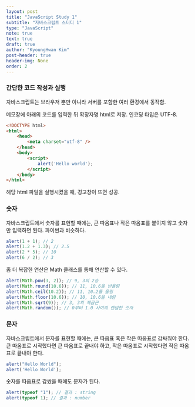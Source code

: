 ```yaml
---
layout: post
title: "JavaScript Study 1"
subtitle: "자바스크립트 스터디 1"
type: "JavaScript"
note: true
text: true
draft: true
author: "KyoungHwan Kim"
post-header: true
header-img: None
order: 2
---
```


### 간단한 코드 작성과 실행

자바스크립트는 브라우저 뿐만 아니라 서버를 포함한 여러 환경에서 동작함.

메모장에 아래의 코드를 입력한 뒤 확장자명 html로 저장. 인코딩 타입은 UTF-8.

```html
<!DOCTYPE html>
<html>
    <head>
        <meta charset="utf-8" />
    </head>
    <body>
        <script>
            alert('Hello world');
        </script>
    </body>
</html>
```

해당 html 파일을 실행시켰을 때, 경고창이 뜨면 성공.

### 숫자

자바스크립트에서 숫자를 표현할 때에는, 큰 따옴표나 작은 따옴표를 붙이지 않고 숫자만 입력하면 된다. 파이썬과 비슷하다.

```javascript
alert(1 + 1); // 2
alert(1.2 + 1.3); // 2.5
alert(2 * 5); // 10
alert(6 / 2); // 3
```

좀 더 복잡한 연산은 Math 클래스를 통해 연산할 수 있다.

```javascript
alert(Math.pow(3, 2)); // 9, 3의 2승
alert(Math.round(10.6)); // 11, 10.6을 반올림
alert(Math.ceil(10.2)); // 11, 10.2를 올림
alert(Math.floor(10.6)); // 10, 10.6을 내림
alert(Math.sqrt(9)); // 3, 3의 제곱근
alert(Math.random()); // 0부터 1.0 사이의 랜덤한 숫자
```

### 문자

자바스크립트에서 문자를 표현할 때에는, 큰 따옴표 혹은 작은 따옴표로 감싸줘야 한다. 큰 따옴표로 시작했다면 큰 따옴표로 끝내야 하고, 작은 따옴표로 시작했다면 작은 따옴표로 끝내야 한다.

```javascript
alert("Hello World");
alert('Hello World');
```

숫자를 따옴표로 감쌌을 때에도 문자가 된다.

```javascript
alert(typeof "1"); // 결과 : string
alert(typeof 1); // 결과 : number
```

